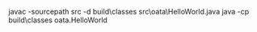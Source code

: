 javac -sourcepath src -d build\classes src\oata\HelloWorld.java
java -cp build\classes oata.HelloWorld